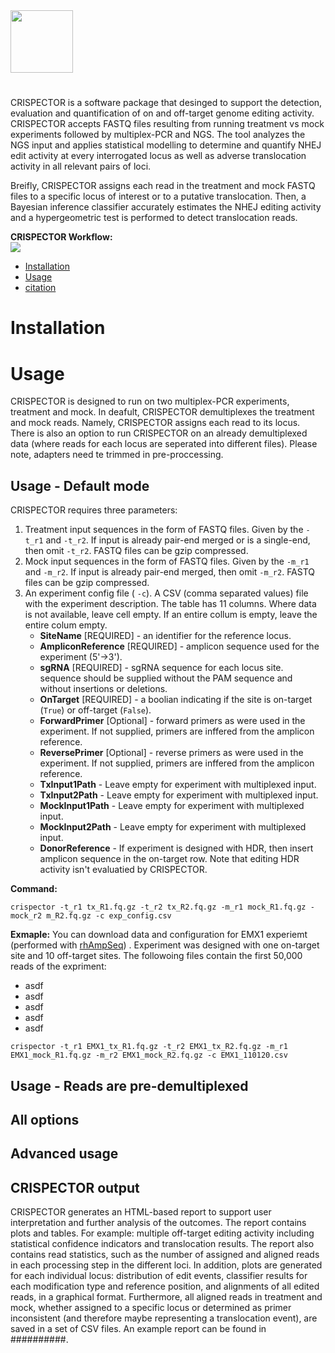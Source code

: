 <img src="https://github.com/iamit87/crispector/blob/master/crispector/report/html_templates/crispector_logo.jpg" height="100" />

#
CRISPECTOR is a software package that desinged to support the detection, evaluation and quantification of on and off-target genome editing activity. CRISPECTOR accepts FASTQ files resulting from running treatment vs mock experiments followed by multiplex-PCR and NGS. The tool analyzes the NGS input and applies statistical modelling to determine and quantify NHEJ edit activity at every interrogated locus as well as adverse translocation activity in all relevant pairs of loci.

Breifly,  CRISPECTOR assigns each read in the treatment and mock FASTQ files to a specific locus of interest or to a putative translocation. Then, a Bayesian inference classifier accurately estimates the NHEJ editing activity and a hypergeometric test is performed to detect translocation reads.

 **CRISPECTOR Workflow:**  
  <img src="https://github.com/iamit87/crispector/blob/master/CRISPECTOR_workflow.png" />
  
* [Installation](#Installation)
* [Usage](#Usage)
* [citation](#examples-of-report)

# Installation


# Usage

CRISPECTOR is designed to run on two multiplex-PCR experiments, treatment and mock. In deafult, CRISPECTOR demultiplexes the treatment and mock reads. Namely, CRISPECTOR assigns each read to its locus. 
There is also an option to run CRISPECTOR on an already demultiplexed data (where reads for each locus are seperated into different files).  Please note, adapters need te trimmed in pre-proccessing. 

## Usage - Default mode
CRISPECTOR requires three parameters: 
1. Treatment input sequences in the form of FASTQ files. Given by the  `-t_r1`  and  `-t_r2`.  If input is already pair-end merged or is a single-end, then omit `-t_r2`. FASTQ files can be gzip compressed.
2. Mock input sequences in the form of FASTQ files. Given by the  `-m_r1`  and  `-m_r2`.  If input is already pair-end merged, then omit `-m_r2`.  FASTQ files can be gzip compressed.
3.  An experiment config file ( `-c`). A CSV (comma separated values‏) file with the experiment description. The table has 11 columns. Where data is not available, leave cell empty. If an entire collum is empty, leave the entire colum empty. 
	-  **SiteName** [REQUIRED] - an identifier for the reference locus. 
	- **AmpliconReference**  [REQUIRED] - amplicon sequence used for the experiment (5'->3').
	- **sgRNA** [REQUIRED] - sgRNA sequence for each locus site. sequence should be supplied without the PAM sequence and without insertions or deletions.
	-  **OnTarget**  [REQUIRED] - a boolian indicating if the site is on-target (`True`) or off-target (`False`). 
	- **ForwardPrimer** [Optional] - forward primers as were used in the experiment. If not supplied, primers are inffered from the amplicon reference.
	- 	**ReversePrimer** [Optional] - reverse primers as were used in the experiment. If not supplied, primers are inffered from the amplicon reference.
	- **TxInput1Path** - Leave empty for experiment with multiplexed input. 
	- **TxInput2Path** - Leave empty for experiment with multiplexed input. 
	- **MockInput1Path** - Leave empty for experiment with multiplexed input. 
	- **MockInput2Path** - Leave empty for experiment with multiplexed input. 
	- **DonorReference** - If experiment is designed with HDR, then insert amplicon sequence in the on-target row. Note that editing HDR activity isn't evaluatied by CRISPECTOR. 


**Command:**
```
crispector -t_r1 tx_R1.fq.gz -t_r2 tx_R2.fq.gz -m_r1 mock_R1.fq.gz -mock_r2 m_R2.fq.gz -c exp_config.csv
```
**Exmaple:**
You can download data and configuration for EMX1 experiemt (performed with [rhAmpSeq](https://eu.idtdna.com/pages/products/next-generation-sequencing/amplicon-sequencing?utm_source=google&utm_medium=cpc&utm_campaign=ga_rhampseq&utm_content=ad_group_rhampseq&gclid=Cj0KCQjw3qzzBRDnARIsAECmryqo5fO62fqk95a4PfkqES-9G07br5kdtTpjJInnYFjqYw2OxYI2gRwaAmTQEALw_wcB)) . Experiment was designed with one on-target site and 10 off-target sites. The followoing files contain the first 50,000 reads of the expriment: 
- asdf 
- asdf
- asdf 
- asdf
- asdf
```
crispector -t_r1 EMX1_tx_R1.fq.gz -t_r2 EMX1_tx_R2.fq.gz -m_r1 EMX1_mock_R1.fq.gz -m_r2 EMX1_mock_R2.fq.gz -c EMX1_110120.csv
```
 
## Usage - Reads are pre-demultiplexed 

## All options

## Advanced usage

## CRISPECTOR output
CRISPECTOR generates an HTML-based report to support user interpretation and further analysis of the outcomes. The report contains plots and tables. 
For example: multiple off-target editing activity including statistical confidence indicators and translocation results. The report also contains read statistics, such as the number of assigned and aligned reads in each processing step in the different loci. In addition, plots are generated for each individual locus: distribution of edit events, classifier results for each modification type and reference position, and alignments of all edited reads, in a graphical format. Furthermore, all aligned reads in treatment and mock, whether assigned to a specific locus or determined as primer inconsistent (and therefore maybe representing a translocation event), are saved in a set of CSV files.
An example report can be found in ##########.
